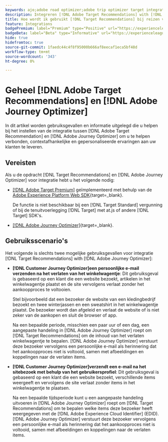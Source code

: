 ```yaml
---
keywords: ajo;adobe road optimizer;adobe trip optimizer target integration;aanbevelingen;target recommendations;integration
description: Integreren [!DNL Adobe Target Recommendations] with [!DNL Adobe Journey Optimizer].
title: Hoe wordt ik gebruikt [!DNL Target Recommendations] bij reizen van klanten met [!DNL Adobe Journey Optimizer]?
feature: Integrations
badgePremium: label="Premium" type="Positive" url="https://experienceleague.adobe.com/docs/target/using/introduction/intro.html?lang=en#premium newtab=true" tooltip="Zie wat er in Target Premium is opgenomen."
badgeBeta: label="Beta" type="Informative" url="https://experienceleague.adobe.com/docs/target/using/introduction/intro.html#beta newtab=true" tooltip="Wat zijn bètafuncties in [!DNL Adobe Target]."
hide: true
hidefromtoc: true
source-git-commit: 1faedc44c4f8f95000b666af8eecaf1eca5bf48d
workflow-type: tm+mt
source-wordcount: '343'
ht-degree: 0%

---
```


# Geheel [!DNL Adobe Target Recommendations] en [!DNL Adobe Journey Optimizer]

In dit artikel worden gebruiksgevallen en informatie uitgelegd die u helpen bij het instellen van de integratie tussen [!DNL Adobe Target Recommendation] en [!DNL Adobe Journey Optimizer] om u te helpen verbonden, contextafhankelijke en gepersonaliseerde ervaringen aan uw klanten te leveren.

## Vereisten

Als u de opdracht [!DNL Target Recommendations] en [!DNL Adobe Journey Optimizer] voor integratie hebt u het volgende nodig:

* [[!DNL Adobe Target Premium]](/help/main/c-intro/intro.md#premium) geïmplementeerd met behulp van de [Adobe Experience Platform Web SDK](https://experienceleague.adobe.com/docs/target-dev/developer/client-side/aep-web-sdk.html){target=_blank}.

  De functie is niet beschikbaar bij een [!DNL Target Standard] vergunning of bij de tenuitvoerlegging [!DNL Target] met at.js of andere [!DNL Target] SDK&#39;s.

* [[!DNL Adobe Journey Optimizer]](https://experienceleague.adobe.com/docs/journey-optimizer/using/ajo-home.html){target=_blank}.

## Gebruiksscenario&#39;s

Het volgende is slechts twee mogelijke gebruiksgevallen voor integratie [!DNL Target Recommendations] with [!DNL Adobe Journey Optimizer]:

* **[!DNL Customer Journey Optimizer]een persoonlijke e-mail verzenden na het verlaten van het winkelwagentje**: Dit gebruiksgeval is gebaseerd op een klant die een website bezoekt, artikelen in het winkelwagentje plaatst en de site vervolgens verlaat zonder het aankoopproces te voltooien.

  Stel bijvoorbeeld dat een bezoeker de website van een kledingbedrijf bezoekt en twee winterjassen en een sweatshirt in het winkelwagentje plaatst. De bezoeker wordt dan afgeleid en verlaat de website of is niet zeker van de aankopen en sluit de browser of app.

  Na een bepaalde periode, misschien een paar uur of een dag, een aangepaste handeling in [!DNL Adobe Journey Optimizer] roept om [!DNL Target Recommendations] om de inhoud van het verlaten winkelwagentje te bepalen. [!DNL Adobe Journey Optimizer] verstuurt deze bezoeker vervolgens een persoonlijke e-mail als herinnering dat het aankoopproces niet is voltooid, samen met afbeeldingen en koppelingen naar de verlaten items.

* **[!DNL Customer Journey Optimizer]verzendt een e-mail na het sitebezoek met behulp van het gebruikersprofiel**: Dit gebruiksgeval is gebaseerd op een klant die een website bezoekt, verschillende items weergeeft en vervolgens de site verlaat zonder items in het winkelwagentje te plaatsen.

  Na een bepaalde tijdsperiode kunt u een aangepaste handeling uitvoeren in [!DNL Adobe Journey Optimizer] roept om [!DNL Target Recommendations] om te bepalen welke items deze bezoeker heeft weergegeven met de [!DNL Adobe Experience Cloud Identifier] (EDID). [!DNL Adobe Journey Optimizer] verstuurt deze bezoeker vervolgens een persoonlijke e-mail als herinnering dat het aankoopproces niet is voltooid, samen met afbeeldingen en koppelingen naar de verlaten items.


